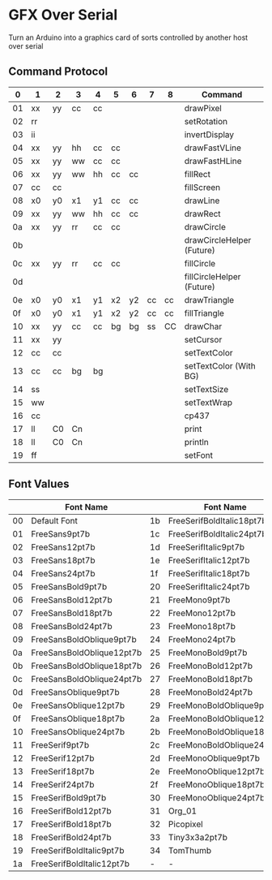 # GFX Over Serial
Turn an Arduino into a graphics card of sorts controlled by another host over serial

## Command Protocol
| 0  | 1  | 2  | 3  | 4  | 5  | 6  | 7  | 8  | Command                   |
| -- | -- | -- | -- | -- | -- | -- | -- | -- | ------------------------- |
| 01 | xx | yy | cc | cc |    |    |    |    | drawPixel                 |
| 02 | rr |    |    |    |    |    |    |    | setRotation               |
| 03 | ii |    |    |    |    |    |    |    | invertDisplay             |
| 04 | xx | yy | hh | cc | cc |    |    |    | drawFastVLine             |
| 05 | xx | yy | ww | cc | cc |    |    |    | drawFastHLine             |
| 06 | xx | yy | ww | hh | cc | cc |    |    | fillRect                  |
| 07 | cc | cc |    |    |    |    |    |    | fillScreen                |
| 08 | x0 | y0 | x1 | y1 | cc | cc |    |    | drawLine                  |
| 09 | xx | yy | ww | hh | cc | cc |    |    | drawRect                  |
| 0a | xx | yy | rr | cc | cc |    |    |    | drawCircle                |
| 0b |    |    |    |    |    |    |    |    | drawCircleHelper (Future) |
| 0c | xx | yy | rr | cc | cc |    |    |    | fillCircle                |
| 0d |    |    |    |    |    |    |    |    | fillCircleHelper (Future) |
| 0e | x0 | y0 | x1 | y1 | x2 | y2 | cc | cc | drawTriangle              |
| 0f | x0 | y0 | x1 | y1 | x2 | y2 | cc | cc | fillTriangle              |
| 10 | xx | yy | cc | cc | bg | bg | ss | CC | drawChar                  |
| 11 | xx | yy |    |    |    |    |    |    | setCursor                 |
| 12 | cc | cc |    |    |    |    |    |    | setTextColor              |
| 13 | cc | cc | bg | bg |    |    |    |    | setTextColor (With BG)    |
| 14 | ss |    |    |    |    |    |    |    | setTextSize               |
| 15 | ww |    |    |    |    |    |    |    | setTextWrap               |
| 16 | cc |    |    |    |    |    |    |    | cp437                     |
| 17 | ll | C0 | Cn |    |    |    |    |    | print                     |
| 18 | ll | C0 | Cn |    |    |    |    |    | println                   |
| 19 | ff |    |    |    |    |    |    |    | setFont                   |

## Font Values
|    | Font Name                 |    | Font Name                 |
| -- | ------------------------- | -- | ------------------------- |
| 00 | Default Font              | 1b | FreeSerifBoldItalic18pt7b |
| 01 | FreeSans9pt7b             | 1c | FreeSerifBoldItalic24pt7b |
| 02 | FreeSans12pt7b            | 1d | FreeSerifItalic9pt7b      |
| 03 | FreeSans18pt7b            | 1e | FreeSerifItalic12pt7b     |
| 04 | FreeSans24pt7b            | 1f | FreeSerifItalic18pt7b     |
| 05 | FreeSansBold9pt7b         | 20 | FreeSerifItalic24pt7b     |
| 06 | FreeSansBold12pt7b        | 21 | FreeMono9pt7b             |
| 07 | FreeSansBold18pt7b        | 22 | FreeMono12pt7b            |
| 08 | FreeSansBold24pt7b        | 23 | FreeMono18pt7b            |
| 09 | FreeSansBoldOblique9pt7b  | 24 | FreeMono24pt7b            |
| 0a | FreeSansBoldOblique12pt7b | 25 | FreeMonoBold9pt7b         |
| 0b | FreeSansBoldOblique18pt7b | 26 | FreeMonoBold12pt7b        |
| 0c | FreeSansBoldOblique24pt7b | 27 | FreeMonoBold18pt7b        |
| 0d | FreeSansOblique9pt7b      | 28 | FreeMonoBold24pt7b        |
| 0e | FreeSansOblique12pt7b     | 29 | FreeMonoBoldOblique9pt7b  |
| 0f | FreeSansOblique18pt7b     | 2a | FreeMonoBoldOblique12pt7b |
| 10 | FreeSansOblique24pt7b     | 2b | FreeMonoBoldOblique18pt7b |
| 11 | FreeSerif9pt7b            | 2c | FreeMonoBoldOblique24pt7b |
| 12 | FreeSerif12pt7b           | 2d | FreeMonoOblique9pt7b      |
| 13 | FreeSerif18pt7b           | 2e | FreeMonoOblique12pt7b     |
| 14 | FreeSerif24pt7b           | 2f | FreeMonoOblique18pt7b     |
| 15 | FreeSerifBold9pt7b        | 30 | FreeMonoOblique24pt7b     |
| 16 | FreeSerifBold12pt7b       | 31 | Org_01                    |
| 17 | FreeSerifBold18pt7b       | 32 | Picopixel                 |
| 18 | FreeSerifBold24pt7b       | 33 | Tiny3x3a2pt7b             |
| 19 | FreeSerifBoldItalic9pt7b  | 34 | TomThumb                  |
| 1a | FreeSerifBoldItalic12pt7b | -  |  -                        |
